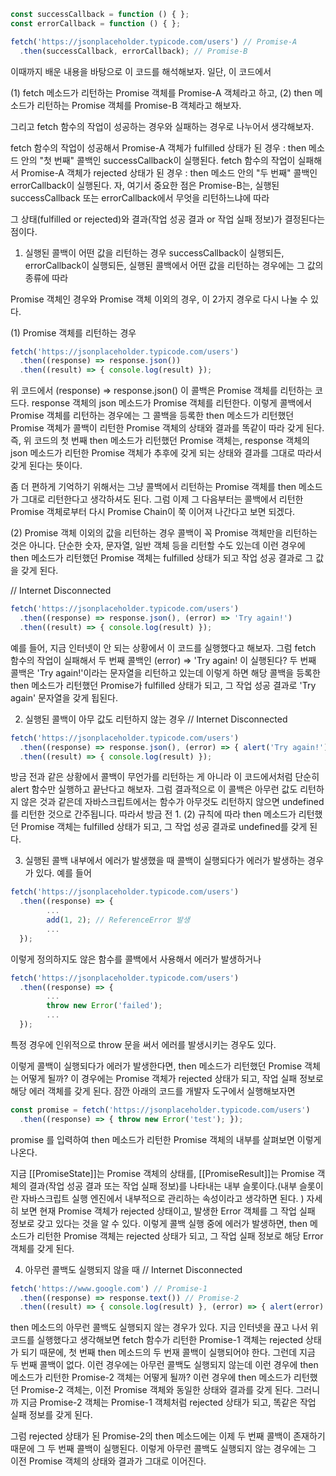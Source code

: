 ```js
const successCallback = function () { };
const errorCallback = function () { };

fetch('https://jsonplaceholder.typicode.com/users') // Promise-A
  .then(successCallback, errorCallback); // Promise-B
```
이때까지 배운 내용을 바탕으로 이 코드를 해석해보자. 일단, 이 코드에서

(1) fetch 메소드가 리턴하는 Promise 객체를 Promise-A 객체라고 하고, 
(2) then 메소드가 리턴하는 Promise 객체를 Promise-B 객체라고 해보자.

그리고 fetch 함수의 작업이 성공하는 경우와 실패하는 경우로 나누어서 생각해보자.

fetch 함수의 작업이 성공해서 Promise-A 객체가 fulfilled 상태가 된 경우 : then 메소드 안의 "첫 번째" 콜백인 successCallback이 실행된다.
fetch 함수의 작업이 실패해서 Promise-A 객체가 rejected 상태가 된 경우 : then 메소드 안의 "두 번째" 콜백인 errorCallback이 실행된다.
자, 여기서 중요한 점은 Promise-B는, 실행된 successCallback 또는 errorCallback에서 무엇을 리턴하느냐에 따라

그 상태(fulfilled or rejected)와
결과(작업 성공 결과 or 작업 실패 정보)가
결정된다는 점이다.

1. 실행된 콜백이 어떤 값을 리턴하는 경우
successCallback이 실행되든, errorCallback이 실행되든, 실행된 콜백에서 어떤 값을 리턴하는 경우에는 그 값의 종류에 따라

Promise 객체인 경우와
Promise 객체 이외의 경우,
이 2가지 경우로 다시 나눌 수 있다.

(1) Promise 객체를 리턴하는 경우
```js
fetch('https://jsonplaceholder.typicode.com/users')
  .then((response) => response.json())
  .then((result) => { console.log(result) });
```
위 코드에서 (response) ⇒ response.json() 이 콜백은 Promise 객체를 리턴하는 코드다. response 객체의 json 메소드가 Promise 객체를 리턴한다.  이렇게 콜백에서 Promise 객체를 리턴하는 경우에는 그 콜백을 등록한 then 메소드가 리턴했던 Promise 객체가 콜백이 리턴한 Promise 객체의 상태와 결과를 똑같이 따라 갖게 된다. 즉, 위 코드의 첫 번째 then 메소드가 리턴했던 Promise 객체는, response 객체의 json 메소드가 리턴한 Promise 객체가 추후에 갖게 되는 상태와 결과를 그대로 따라서 갖게 된다는 뜻이다.

좀 더 편하게 기억하기 위해서는 그냥 콜백에서 리턴하는 Promise 객체를 then 메소드가 그대로 리턴한다고 생각하셔도 된다. 그럼 이제 그 다음부터는 콜백에서 리턴한 Promise 객체로부터 다시 Promise Chain이 쭉 이어져 나간다고 보면 되겠다.

(2) Promise 객체 이외의 값을 리턴하는 경우
콜백이 꼭 Promise 객체만을 리턴하는 것은 아니다. 단순한 숫자, 문자열, 일반 객체 등을 리턴할 수도 있는데 이런 경우에 then 메소드가 리턴했던 Promise 객체는 fulfilled 상태가 되고 작업 성공 결과로 그 값을 갖게 된다.

// Internet Disconnected
```js
fetch('https://jsonplaceholder.typicode.com/users')
  .then((response) => response.json(), (error) => 'Try again!')
  .then((result) => { console.log(result) });
```
예를 들어, 지금 인터넷이 안 되는 상황에서 이 코드를 실행했다고 해보자. 그럼 fetch 함수의 작업이 실패해서 두 번째 콜백인 (error) ⇒ 'Try again! 이 실행된다? 두 번째 콜백은 'Try again!'이라는 문자열을 리턴하고 있는데 이렇게 하면 해당 콜백을 등록한 then 메소드가 리턴했던 Promise가 fulfilled 상태가 되고, 그 작업 성공 결과로 'Try again' 문자열을 갖게 됩된다.

2. 실행된 콜백이 아무 값도 리턴하지 않는 경우
// Internet Disconnected
```js
fetch('https://jsonplaceholder.typicode.com/users')
  .then((response) => response.json(), (error) => { alert('Try again!'); })
  .then((result) => { console.log(result) });
```
방금 전과 같은 상황에서 콜백이 무언가를 리턴하는 게 아니라 이 코드에서처럼 단순히 alert 함수만 실행하고 끝난다고 해보자. 그럼 결과적으로 이 콜백은 아무런 값도 리턴하지 않은 것과 같은데 자바스크립트에서는 함수가 아무것도 리턴하지 않으면 undefined를 리턴한 것으로 간주됩니다. 따라서 방금 전 1. (2) 규칙에 따라 then 메소드가 리턴했던 Promise 객체는 fulfilled 상태가 되고, 그 작업 성공 결과로 undefined를 갖게 된다.

3. 실행된 콜백 내부에서 에러가 발생했을 때
콜백이 실행되다가 에러가 발생하는 경우가 있다. 예를 들어
```js
fetch('https://jsonplaceholder.typicode.com/users')
  .then((response) => { 
        ...
        add(1, 2); // ReferenceError 발생
        ... 
  });
```
이렇게 정의하지도 않은 함수를 콜백에서 사용해서 에러가 발생하거나
```js
fetch('https://jsonplaceholder.typicode.com/users')
  .then((response) => { 
        ...
        throw new Error('failed'); 
        ... 
  });
```
특정 경우에 인위적으로 throw 문을 써서 에러를 발생시키는 경우도 있다.

이렇게 콜백이 실행되다가 에러가 발생한다면, then 메소드가 리턴했던 Promise 객체는 어떻게 될까? 이 경우에는 Promise 객체가 rejected 상태가 되고, 작업 실패 정보로 해당 에러 객체를 갖게 된다. 잠깐 아래의 코드를 개발자 도구에서 실행해보자면
```js
const promise = fetch('https://jsonplaceholder.typicode.com/users')
  .then((response) => { throw new Error('test'); });
```
promise 를 입력하여 then 메소드가 리턴한 Promise 객체의 내부를 살펴보면 이렇게 나온다.

지금 [[PromiseState]]는 Promise 객체의 상태를, [[PromiseResult]]는 Promise 객체의 결과(작업 성공 결과 또는 작업 실패 정보)를 나타내는 내부 슬롯이다.(내부 슬롯이란 자바스크립트 실행 엔진에서 내부적으로 관리하는 속성이라고 생각하면 된다. )
자세히 보면 현재 Promise 객체가 rejected 상태이고, 발생한 Error 객체를 그 작업 실패 정보로 갖고 있다는 것을 알 수 있다. 이렇게 콜백 실행 중에 에러가 발생하면, then 메소드가 리턴한 Promise 객체는 rejected 상태가 되고, 그 작업 실패 정보로 해당 Error 객체를 갖게 된다.

4. 아무런 콜백도 실행되지 않을 때
// Internet Disconnected
```js
fetch('https://www.google.com') // Promise-1
  .then((response) => response.text()) // Promise-2
  .then((result) => { console.log(result) }, (error) => { alert(error) }); 
```
then 메소드의 아무런 콜백도 실행되지 않는 경우가 있다. 지금 인터넷을 끊고 나서 위 코드를 실행했다고 생각해보면 fetch 함수가 리턴한 Promise-1 객체는 rejected 상태가 되기 때문에, 첫 번째 then 메소드의 두 번재 콜백이 실행되어야 한다. 그런데 지금 두 번째 콜백이 없다. 이런 경우에는 아무런 콜백도 실행되지 않는데 이런 경우에 then 메소드가 리턴한 Promise-2 객체는 어떻게 될까? 이런 경우에 then 메소드가 리턴했던 Promise-2 객체는, 이전 Promise 객체와 동일한 상태와 결과를 갖게 된다. 그러니까 지금 Promise-2 객체는 Promise-1 객체처럼 rejected 상태가 되고, 똑같은 작업 실패 정보를 갖게 된다.

그럼 rejected 상태가 된 Promise-2의 then 메소드에는 이제 두 번째 콜백이 존재하기 때문에 그 두 번째 콜백이 실행된다. 이렇게 아무런 콜백도 실행되지 않는 경우에는 그 이전 Promise 객체의 상태와 결과가 그대로 이어진다.
